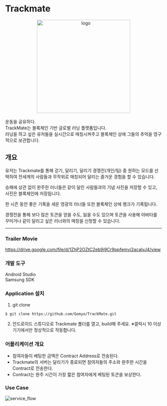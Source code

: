 # Trackmate
<center><img width="300" alt="logo" src="https://user-images.githubusercontent.com/42706347/74458042-74514700-4ecc-11ea-855a-2e169388150a.png"></center>

</br>
운동을 공유하다.</br>
TrackMate는 블록체인 기반 글로벌 러닝 플랫폼입니다.</br> 
러닝을 하고 싶은 유저들을 실시간으로 매칭시켜주고 블록체인 상에 그들의 추억을 영구적으로 보관합니다.  

## 개요
유저는 Trackmate를 통해 걷기, 달리기, 달리기 경쟁전(개인/팀) 중 원하는 모드를 선택하여 전세계의 사람들과 무작위로 매칭되어 달리는 즐거운 경험을 할 수 있습니다.

승패에 상관 없이 완주한 러너들은 같이 달린 사람들과의 기념 사진을 저장할 수 있고, 사진은 블록체인에 저장됩니다. 

한 시즌 동안 좋은 기록을 세운 영광의 러너들 또한 블록체인 상에 랭크가 기록됩니다.

경쟁전을 통해 보다 많은 토큰을 얻을 수도, 잃을 수도 있으며 토큰을 사용해 아바타를 꾸미거나 같이 달리고 싶은 러너와의 매칭을 신청할 수 있습니다. 
<hr>
  
### Trailer Movie
https://drive.google.com/file/d/1ZhP2OZtC2eb9j9Cr9ppfemvi2acalvJ4/view

### 개발 도구
Android Studio</br>
Samsung SDK
  
### Application 설치
1. git clone
```
$ git clone https://github.com/Gomyo/TrackMate.git
```
2. 안드로이드 스튜디오로 Trackmate 폴더를 열고, build해 주세요. ※갤럭시 10 이상 기기에서만 정상적으로 작동합니다.</br>
 
### 어플리케이션 개요
- 참여자들이 베팅한 금액은 Contract Address로 전송된다.
- Trackmate의 서버는 달리기가 종료되면 참여자들의 주소와 완주한 시간을 Contract로 전송한다.
- Contract는 완주 시간이 가장 짧은 참여자에게 베팅된 토큰을 보상한다.

### Use Case
![service_flow](https://user-images.githubusercontent.com/42706347/74453416-b9be4600-4ec5-11ea-92b4-a863870cdaee.png)
